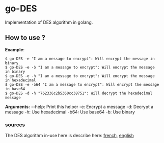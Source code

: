 # go-DES

Implementation of DES algorithm in golang.

## How to use ?
**Example:**
```
$ go-DES -e "I am a message to encrypt": Will encrypt the message in binary
$ go-DES -e -b "I am a message to encrypt": Will encrypt the message in binary
$ go-DES -e -h "I am a message to encrypt": Will encrypt the message in hexadecimal
$ go-DES -e -b64 "I am a message to encrypt": Will encrypt the message in base64
$ go-DES -d -h "762336c2b5360cc38751": Will decrypt the hexadecimal message
```

**Arguments:**
--help: Print this helper
-e: Encrypt a message
-d: Decrypt a message
-h: Use hexadecimal
-b64: Use base64
-b: Use binary

### sources
The DES algorithm in-use here is describe here: [french](https://www.commentcamarche.net/contents/204-introduction-au-chiffrement-avec-des), [english](https://ccm.net/contents/134-introduction-to-encryption-with-des)
